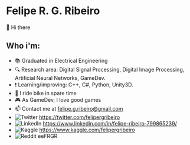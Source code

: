 # Felipe R. G. Ribeiro
👋 Hi there
## Who i'm:
- 📚 Graduated in Electrical Engineering
- 🔍 Research area: Digital Signal Processing, Digital Image Processing, Artificial Neural Networks, GameDev.
- ❗ Learning/improving: C++, C#, Python, Unity3D.
- 🚴 I ride bike in spare time
- 🎮 As GameDev, I love good games
- 📫 Contact me at felipe.g.ribeiro@gmail.com
- ![Twitter](https://img.shields.io/badge/Twitter-1DA1F2?style=for-the-badge&logo=twitter&logoColor=white) https://twitter.com/felipergribeiro
- ![LinkedIn](https://img.shields.io/badge/linkedin-%230077B5.svg?style=for-the-badge&logo=linkedin&logoColor=white) https://www.linkedin.com/in/felipe-ribeiro-799865239/
- ![Kaggle](https://img.shields.io/badge/Kaggle-20BEFF?style=for-the-badge&logo=Kaggle&logoColor=white) https://www.kaggle.com/felipergribeiro
- ![Reddit](https://img.shields.io/badge/Reddit-FF4500?style=for-the-badge&logo=reddit&logoColor=white) eeFRGR
